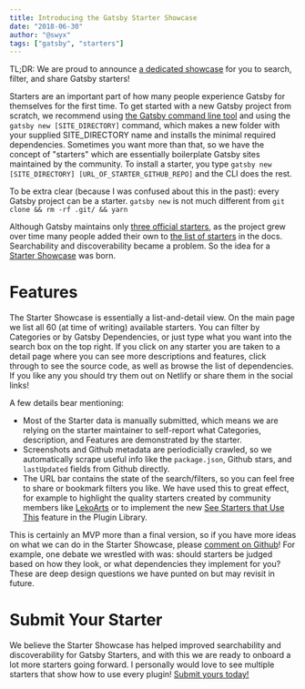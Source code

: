 ```yaml
---
title: Introducing the Gatsby Starter Showcase
date: "2018-06-30"
author: "@swyx"
tags: ["gatsby", "starters"]
---
```


TL;DR: We are proud to announce [a dedicated showcase](https://dreamy-shannon-191f15.netlify.com/starter-showcase/) for you to search, filter, and share Gatsby starters!

Starters are an important part of how many people experience Gatsby for themselves for the first time. To get started with a new Gatsby project from scratch, we recommend using [the Gatsby command line tool](https://www.gatsbyjs.org/docs/) and using the `gatsby new [SITE_DIRECTORY]` command, which makes a new folder with your supplied SITE_DIRECTORY name and installs the minimal required dependencies. Sometimes you want more than that, so we have the concept of "starters" which are essentially boilerplate Gatsby sites maintained by the community. To install a starter, you type `gatsby new [SITE_DIRECTORY] [URL_OF_STARTER_GITHUB_REPO]` and the CLI does the rest.

To be extra clear (because I was confused about this in the past): every Gatsby project can be a starter. `gatsby new` is not much different from `git clone && rm -rf .git/ && yarn`

Although Gatsby maintains only [three official starters](https://dreamy-shannon-191f15.netlify.com/starter-showcase/?c=official), as the project grew over time many people added their own to [the list of starters](https://www.gatsbyjs.org/docs/gatsby-starters/) in the docs. Searchability and discoverability became a problem. So the idea for a [Starter Showcase](https://github.com/gatsbyjs/gatsby/issues/5334) was born.

# Features

The Starter Showcase is essentially a list-and-detail view. On the main page we list all 60 (at time of writing) available starters. You can filter by Categories or by Gatsby Dependencies, or just type what you want into the search box on the top right. If you click on any starter you are taken to a detail page where you can see more descriptions and features, click through to see the source code, as well as browse the list of dependencies. If you like any you should try them out on Netlify or share them in the social links!

A few details bear mentioning:

- Most of the Starter data is manually submitted, which means we are relying on the starter maintainer to self-report what Categories, description, and Features are demonstrated by the starter.
- Screenshots and Github metadata are periodicially crawled, so we automatically scrape useful info like the `package.json`, Github stars, and `lastUpdated` fields from Github directly.
- The URL bar contains the state of the search/filters, so you can feel free to share or bookmark filters you like. We have used this to great effect, for example to highlight the quality starters created by community members like [LekoArts](https://dreamy-shannon-191f15.netlify.com/starter-showcase/?s=lekoarts) or to implement the new [See Starters that Use This](https://dreamy-shannon-191f15.netlify.com/packages/gatsby-plugin-sharp/?=) feature in the Plugin Library.

This is certainly an MVP more than a final version, so if you have more ideas on what we can do in the Starter Showcase, please [comment on Github](https://github.com/gatsbyjs/gatsby/issues/5334)! For example, one debate we wrestled with was: should starters be judged based on how they look, or what dependencies they implement for you? These are deep design questions we have punted on but may revisit in future.

# Submit Your Starter

We believe the Starter Showcase has helped improved searchability and discoverability for Gatsby Starters, and with this we are ready to onboard a lot more starters going forward. I personally would love to see multiple starters that show how to use every plugin! [Submit yours today!](https://github.com/gatsbyjs/gatsby/issues/new/choose)
